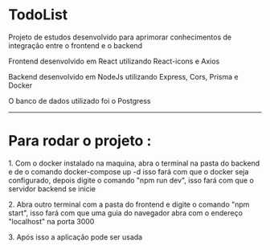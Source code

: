 # TodoList

<p>Projeto de estudos desenvolvido para aprimorar conhecimentos de integração entre o frontend e o backend</p>
<p>Frontend desenvolvido em React utilizando React-icons e Axios</p>
<p>Backend desenvolvido em NodeJs utilizando Express, Cors, Prisma e Docker</p>
<p>O banco de dados utilizado foi o Postgress</p>
<hr>
<h1>Para rodar o projeto : </h1>
    <p>1. Com o docker instalado na maquina, abra o terminal na pasta do backend e de o comando docker-compose up -d isso fará com que o docker seja configurado, depois digite o comando "npm run dev", isso fará com que o servidor backend se inicie</p>
    <p>2. Abra outro terminal com a pasta do frontend e digite o comando "npm start", isso fará com que uma guia do navegador abra com o endereço "localhost" na porta 3000</p>
    <p>3. Após isso a aplicação pode ser usada</p>
